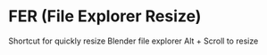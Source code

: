 # FER (File Explorer Resize)
Shortcut for quickly resize Blender file explorer
Alt + Scroll to resize
